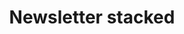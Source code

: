 ---
title: Newsletter stacked
category: Marketing
paid: true
isActive: true
ltr: {"vue":{"vueTail":[],"vueCss":[]},"react":{"jsxTail":[{"label":"App.jsx","code":"export default () => {\n    return (\n        <section className=\"py-14\">\n            <div className=\"max-w-screen-xl mx-auto px-4 md:px-8\">\n                <div className=\"max-w-xl\">\n                    <h3 className=\"text-3xl font-bold\">\n                        Sign up for our newsletter.\n                    </h3>\n                    <p className=\"text-gray-600 mt-3\">\n                        Ut enim ad minim veniam, quis nostrud exercitation ullamco laboris nisi ut aliquip ex ea commodo consequat.\n                    </p>\n                </div>\n                <div className=\"mt-6\">\n                    <form onSubmit={(e) => e.preventDefault()} className=\"flex items-center gap-x-3\">\n                        <div className=\"relative\">\n                            <svg className=\"w-6 h-6 text-gray-400 absolute left-3 inset-y-0 my-auto\" xmlns=\"http://www.w3.org/2000/svg\" fill=\"none\" viewBox=\"0 0 24 24\" strokeWidth={1.5} stroke=\"currentColor\">\n                                <path strokeLinecap=\"round\" strokeLinejoin=\"round\" d=\"M21.75 6.75v10.5a2.25 2.25 0 01-2.25 2.25h-15a2.25 2.25 0 01-2.25-2.25V6.75m19.5 0A2.25 2.25 0 0019.5 4.5h-15a2.25 2.25 0 00-2.25 2.25m19.5 0v.243a2.25 2.25 0 01-1.07 1.916l-7.5 4.615a2.25 2.25 0 01-2.36 0L3.32 8.91a2.25 2.25 0 01-1.07-1.916V6.75\" />\n                            </svg>\n                            <input\n                                type=\"email\"\n                                required\n                                placeholder=\"Enter your email\"\n                                className=\"w-full pl-12 pr-3 py-2 text-gray-500 bg-white outline-none border focus:border-indigo-600 shadow-sm rounded-lg\"\n                            />\n                        </div>\n                        <button className=\"block w-auto py-3 px-4 font-medium text-sm text-center text-white bg-indigo-600 hover:bg-indigo-500 active:bg-indigo-700 active:shadow-none rounded-lg shadow\">\n                            Subscribe\n                        </button>\n                    </form>\n                </div>\n            </div>\n        </section>\n    )\n}"}],"jsxCss":[]},"preview":"function App() {\n  return /*#__PURE__*/React.createElement(\"section\", {\n    className: \"py-14\"\n  }, /*#__PURE__*/React.createElement(\"div\", {\n    className: \"max-w-screen-xl mx-auto px-4 md:px-8\"\n  }, /*#__PURE__*/React.createElement(\"div\", {\n    className: \"max-w-xl\"\n  }, /*#__PURE__*/React.createElement(\"h3\", {\n    className: \"text-3xl font-bold\"\n  }, \"Sign up for our newsletter.\"), /*#__PURE__*/React.createElement(\"p\", {\n    className: \"text-gray-600 mt-3\"\n  }, \"Ut enim ad minim veniam, quis nostrud exercitation ullamco laboris nisi ut aliquip ex ea commodo consequat.\")), /*#__PURE__*/React.createElement(\"div\", {\n    className: \"mt-6\"\n  }, /*#__PURE__*/React.createElement(\"form\", {\n    onSubmit: e => e.preventDefault(),\n    className: \"flex items-center gap-x-3\"\n  }, /*#__PURE__*/React.createElement(\"div\", {\n    className: \"relative\"\n  }, /*#__PURE__*/React.createElement(\"svg\", {\n    className: \"w-6 h-6 text-gray-400 absolute left-3 inset-y-0 my-auto\",\n    xmlns: \"http://www.w3.org/2000/svg\",\n    fill: \"none\",\n    viewBox: \"0 0 24 24\",\n    strokeWidth: 1.5,\n    stroke: \"currentColor\"\n  }, /*#__PURE__*/React.createElement(\"path\", {\n    strokeLinecap: \"round\",\n    strokeLinejoin: \"round\",\n    d: \"M21.75 6.75v10.5a2.25 2.25 0 01-2.25 2.25h-15a2.25 2.25 0 01-2.25-2.25V6.75m19.5 0A2.25 2.25 0 0019.5 4.5h-15a2.25 2.25 0 00-2.25 2.25m19.5 0v.243a2.25 2.25 0 01-1.07 1.916l-7.5 4.615a2.25 2.25 0 01-2.36 0L3.32 8.91a2.25 2.25 0 01-1.07-1.916V6.75\"\n  })), /*#__PURE__*/React.createElement(\"input\", {\n    type: \"email\",\n    required: true,\n    placeholder: \"Enter your email\",\n    className: \"w-full pl-12 pr-3 py-2 text-gray-500 bg-white outline-none border focus:border-indigo-600 shadow-sm rounded-lg\"\n  })), /*#__PURE__*/React.createElement(\"button\", {\n    className: \"block w-auto py-3 px-4 font-medium text-sm text-center text-white bg-indigo-600 hover:bg-indigo-500 active:bg-indigo-700 active:shadow-none rounded-lg shadow\"\n  }, \"Subscribe\")))));\n}"}
rtl: {"react":{"jsxCss":[],"jsxTail":[{"code":"export default () => {\n\n    return (\n        <section className=\"py-14\">\n            <div className=\"max-w-screen-xl mx-auto px-4 md:px-8\">\n                <div className=\"max-w-xl\">\n                    <h3 className=\"text-3xl font-bold\">\n                        سجل للحصول على اخر اخبارنا.\n                    </h3>\n                    <p className=\"text-gray-600 mt-3\">\n                        للوصول إلى أدق التفاصيل ، لا ينبغي لأحد أن يمارس أي نوع من العمل ما لم يستفيد منه.\n                    </p>\n                </div>\n                <div className=\"mt-6\">\n                    <form onSubmit={(e) => e.preventDefault()} className=\"flex items-center gap-x-3\">\n                        <div className=\"relative\">\n                            <svg className=\"w-6 h-6 text-gray-400 absolute right-3 inset-y-0 my-auto\" xmlns=\"http://www.w3.org/2000/svg\" fill=\"none\" viewBox=\"0 0 24 24\" strokeWidth={1.5} stroke=\"currentColor\">\n                                <path strokeLinecap=\"round\" strokeLinejoin=\"round\" d=\"M21.75 6.75v10.5a2.25 2.25 0 01-2.25 2.25h-15a2.25 2.25 0 01-2.25-2.25V6.75m19.5 0A2.25 2.25 0 0019.5 4.5h-15a2.25 2.25 0 00-2.25 2.25m19.5 0v.243a2.25 2.25 0 01-1.07 1.916l-7.5 4.615a2.25 2.25 0 01-2.36 0L3.32 8.91a2.25 2.25 0 01-1.07-1.916V6.75\" />\n                            </svg>\n                            <input\n                                type=\"email\"\n                                required\n                                placeholder=\"ادخل بريدك الالكتروني\"\n                                className=\"w-full pr-12 pl-3 py-2 text-gray-500 bg-white outline-none border focus:border-indigo-600 shadow-sm rounded-lg\"\n                            />\n                        </div>\n                        <button className=\"block w-auto py-3 px-4 font-medium text-sm text-center text-white bg-indigo-600 hover:bg-indigo-500 active:bg-indigo-700 active:shadow-none rounded-lg shadow\">\n                            اشتراك\n                        </button>\n                    </form>\n                </div>\n            </div>\n        </section>\n    )\n}","label":"App.jsx"}]},"vue":{"vueTail":[],"vueCss":[]},"preview":"function App() {\n  return /*#__PURE__*/React.createElement(\"section\", {\n    className: \"py-14\"\n  }, /*#__PURE__*/React.createElement(\"div\", {\n    className: \"max-w-screen-xl mx-auto px-4 md:px-8\"\n  }, /*#__PURE__*/React.createElement(\"div\", {\n    className: \"max-w-xl\"\n  }, /*#__PURE__*/React.createElement(\"h3\", {\n    className: \"text-3xl font-bold\"\n  }, \"\\u0633\\u062C\\u0644 \\u0644\\u0644\\u062D\\u0635\\u0648\\u0644 \\u0639\\u0644\\u0649 \\u0627\\u062E\\u0631 \\u0627\\u062E\\u0628\\u0627\\u0631\\u0646\\u0627.\"), /*#__PURE__*/React.createElement(\"p\", {\n    className: \"text-gray-600 mt-3\"\n  }, \"\\u0644\\u0644\\u0648\\u0635\\u0648\\u0644 \\u0625\\u0644\\u0649 \\u0623\\u062F\\u0642 \\u0627\\u0644\\u062A\\u0641\\u0627\\u0635\\u064A\\u0644 \\u060C \\u0644\\u0627 \\u064A\\u0646\\u0628\\u063A\\u064A \\u0644\\u0623\\u062D\\u062F \\u0623\\u0646 \\u064A\\u0645\\u0627\\u0631\\u0633 \\u0623\\u064A \\u0646\\u0648\\u0639 \\u0645\\u0646 \\u0627\\u0644\\u0639\\u0645\\u0644 \\u0645\\u0627 \\u0644\\u0645 \\u064A\\u0633\\u062A\\u0641\\u064A\\u062F \\u0645\\u0646\\u0647.\")), /*#__PURE__*/React.createElement(\"div\", {\n    className: \"mt-6\"\n  }, /*#__PURE__*/React.createElement(\"form\", {\n    onSubmit: e => e.preventDefault(),\n    className: \"flex items-center gap-x-3\"\n  }, /*#__PURE__*/React.createElement(\"div\", {\n    className: \"relative\"\n  }, /*#__PURE__*/React.createElement(\"svg\", {\n    className: \"w-6 h-6 text-gray-400 absolute right-3 inset-y-0 my-auto\",\n    xmlns: \"http://www.w3.org/2000/svg\",\n    fill: \"none\",\n    viewBox: \"0 0 24 24\",\n    strokeWidth: 1.5,\n    stroke: \"currentColor\"\n  }, /*#__PURE__*/React.createElement(\"path\", {\n    strokeLinecap: \"round\",\n    strokeLinejoin: \"round\",\n    d: \"M21.75 6.75v10.5a2.25 2.25 0 01-2.25 2.25h-15a2.25 2.25 0 01-2.25-2.25V6.75m19.5 0A2.25 2.25 0 0019.5 4.5h-15a2.25 2.25 0 00-2.25 2.25m19.5 0v.243a2.25 2.25 0 01-1.07 1.916l-7.5 4.615a2.25 2.25 0 01-2.36 0L3.32 8.91a2.25 2.25 0 01-1.07-1.916V6.75\"\n  })), /*#__PURE__*/React.createElement(\"input\", {\n    type: \"email\",\n    required: true,\n    placeholder: \"\\u0627\\u062F\\u062E\\u0644 \\u0628\\u0631\\u064A\\u062F\\u0643 \\u0627\\u0644\\u0627\\u0644\\u0643\\u062A\\u0631\\u0648\\u0646\\u064A\",\n    className: \"w-full pr-12 pl-3 py-2 text-gray-500 bg-white outline-none border focus:border-indigo-600 shadow-sm rounded-lg\"\n  })), /*#__PURE__*/React.createElement(\"button\", {\n    className: \"block w-auto py-3 px-4 font-medium text-sm text-center text-white bg-indigo-600 hover:bg-indigo-500 active:bg-indigo-700 active:shadow-none rounded-lg shadow\"\n  }, \"\\u0627\\u0634\\u062A\\u0631\\u0627\\u0643\")))));\n}"}
slug: /newsletters
id: 1f613bb1-464a-430f-97dc-c6c50b23117d
created_at: 1670151614907
---